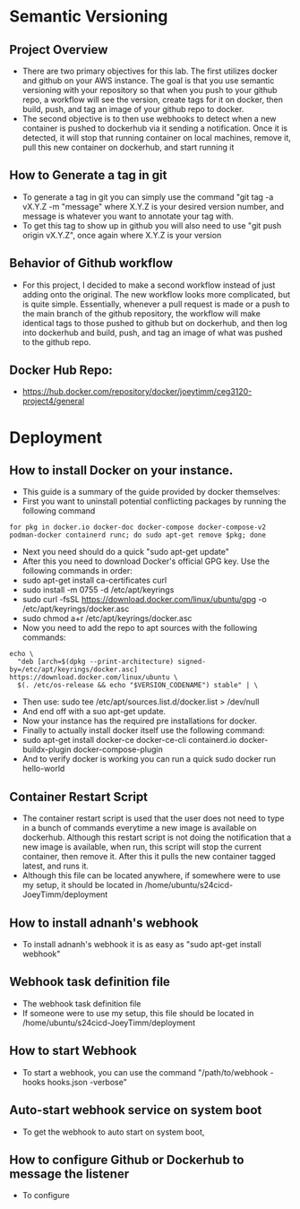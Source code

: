 # Semantic Versioning
## Project Overview
- There are two primary objectives for this lab. The first utilizes docker and github on your AWS instance. The goal is that you use semantic versioning with your repository so that when you push to your github repo, a workflow will see the version, create tags for it on docker, then build, push, and tag an image of your github repo to docker.
- The second objective is to then use webhooks to detect when a new container is pushed to dockerhub via it sending a notification. Once it is detected, it will stop that running container on local machines, remove it, pull this new container on dockerhub, and start running it

## How to Generate a tag in git
- To generate a tag in git you can simply use the command "git tag -a vX.Y.Z -m "message" where X.Y.Z is your desired version number, and message is whatever you want to annotate your tag with.
- To get this tag to show up in github you will also need to use "git push origin vX.Y.Z", once again where X.Y.Z is your version

## Behavior of Github workflow
- For this project, I decided to make a second workflow instead of just adding onto the original. The new workflow looks more complicated, but is quite simple. Essentially, whenever a pull request is made or a push to the main branch of the github repository, the workflow will make identical tags to those pushed to github but on dockerhub, and then log into dockerhub and build, push, and tag an image of what was pushed to the github repo.

## Docker Hub Repo:
- https://hub.docker.com/repository/docker/joeytimm/ceg3120-project4/general


# Deployment
## How to install Docker on your instance.
- This guide is a summary of the guide provided by docker themselves:
- First you want to uninstall potential conflicting packages by running the following command
```
for pkg in docker.io docker-doc docker-compose docker-compose-v2 podman-docker containerd runc; do sudo apt-get remove $pkg; done
```
- Next you need should do a quick "sudo apt-get update"
- After this you need to download Docker's official GPG key. Use the following commands in order: 
- sudo apt-get install ca-certificates curl
- sudo install -m 0755 -d /etc/apt/keyrings
- sudo curl -fsSL https://download.docker.com/linux/ubuntu/gpg -o /etc/apt/keyrings/docker.asc
- sudo chmod a+r /etc/apt/keyrings/docker.asc
- Now you need to add the repo to apt sources with the following commands:
``` 
echo \
  "deb [arch=$(dpkg --print-architecture) signed-by=/etc/apt/keyrings/docker.asc] https://download.docker.com/linux/ubuntu \
  $(. /etc/os-release && echo "$VERSION_CODENAME") stable" | \
```
- Then use: sudo tee /etc/apt/sources.list.d/docker.list > /dev/null 
- And end off with a suo apt-get update. 
- Now your instance has the required pre installations for docker. 
- Finally to actually install docker itself use the following command:
- sudo apt-get install docker-ce docker-ce-cli containerd.io docker-buildx-plugin docker-compose-plugin
- And to verify docker is working you can run a quick sudo docker run hello-world

## Container Restart Script
- The container restart script is used that the user does not need to type in a bunch of commands everytime a new image is available on dockerhub. Although this restart script is not doing the notification that a new image is available, when run, this script will stop the current container, then remove it. After this it pulls the new container tagged latest, and runs it.
- Although this file can be located anywhere, if somewhere were to use my setup, it should be located in /home/ubuntu/s24cicd-JoeyTimm/deployment
## How to install adnanh's webhook
- To install adnanh's webhook it is as easy as "sudo apt-get install webhook"

## Webhook task definition file
- The webhook task definition file 
- If someone were to use my setup, this file should be located in /home/ubuntu/s24cicd-JoeyTimm/deployment 

## How to start Webhook
- To start a webhook, you can use the command "/path/to/webhook -hooks hooks.json -verbose"

## Auto-start webhook service on system boot
- To get the webhook to auto start on system boot, 

## How to configure Github or Dockerhub to message the listener
- To configure 

